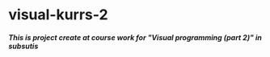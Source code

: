 # visual-kurrs-2
##### This is project create at course work for "Visual programming (part 2)" in subsutis
